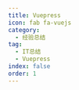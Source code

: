 ```yaml
---
title: Vuepress
icon: fab fa-vuejs
category:
  - 经验总结
tag:
  - IT总结
  - Vuepress
index: false
order: 1
---
```

